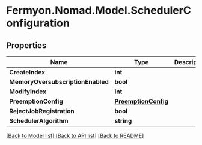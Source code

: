 # Fermyon.Nomad.Model.SchedulerConfiguration

## Properties

Name | Type | Description | Notes
------------ | ------------- | ------------- | -------------
**CreateIndex** | **int** |  | [optional] 
**MemoryOversubscriptionEnabled** | **bool** |  | [optional] 
**ModifyIndex** | **int** |  | [optional] 
**PreemptionConfig** | [**PreemptionConfig**](PreemptionConfig.md) |  | [optional] 
**RejectJobRegistration** | **bool** |  | [optional] 
**SchedulerAlgorithm** | **string** |  | [optional] 

[[Back to Model list]](../README.md#documentation-for-models) [[Back to API list]](../README.md#documentation-for-api-endpoints) [[Back to README]](../README.md)


